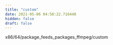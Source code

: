 ```yaml
---
title: "custom"
date: 2021-05-06 04:58:22.716448
hidden: false
draft: false
---
```


x86/64/package_feeds_packages_ffmpeg/custom

